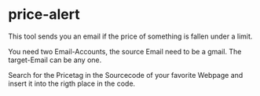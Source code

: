 # price-alert
This tool sends you an email if the price of something is fallen under a limit.

You need two Email-Accounts, the source Email need to be a gmail.
The target-Email can be any one.

Search for the Pricetag in the Sourcecode of your favorite Webpage and insert it into the rigth place in the code.
